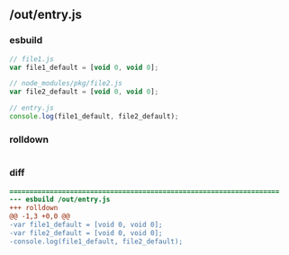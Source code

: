 ## /out/entry.js
### esbuild
```js
// file1.js
var file1_default = [void 0, void 0];

// node_modules/pkg/file2.js
var file2_default = [void 0, void 0];

// entry.js
console.log(file1_default, file2_default);
```
### rolldown
```js

```
### diff
```diff
===================================================================
--- esbuild	/out/entry.js
+++ rolldown	
@@ -1,3 +0,0 @@
-var file1_default = [void 0, void 0];
-var file2_default = [void 0, void 0];
-console.log(file1_default, file2_default);

```

